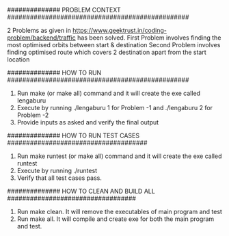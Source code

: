 ############## PROBLEM CONTEXT ################################################

2 Problems as given in https://www.geektrust.in/coding-problem/backend/traffic
has been solved. 
First Problem involves finding the most optimised orbits between start & destination
Second Problem involves finding optimised route which covers 2 destination apart from the start location

############## HOW TO RUN ################################################

1. Run make (or make all) command and it will create the exe called lengaburu
2. Execute by running ./lengaburu 1 for Problem -1 and ./lengaburu 2 for Problem -2
3. Provide inputs as asked and verify the final output

############## HOW TO RUN TEST CASES #####################################

1. Run make runtest (or make all) command and it will create the exe called runtest
2. Execute by running ./runtest
3. Verify that all test cases pass.

############## HOW TO CLEAN AND BUILD ALL ##################################

1. Run make clean. It will remove the executables of main program and test
2. Run make all. It will compile and create exe for both the main program and test.
